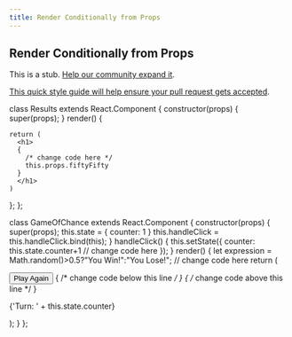 ```yaml
---
title: Render Conditionally from Props
---
```

## Render Conditionally from Props

This is a stub. <a href='https://github.com/freecodecamp/guides/tree/master/src/pages/certifications/front-end-libraries/react/render-conditionally-from-props/index.md' target='_blank' rel='nofollow'>Help our community expand it</a>.

<a href='https://github.com/freecodecamp/guides/blob/master/README.md' target='_blank' rel='nofollow'>This quick style guide will help ensure your pull request gets accepted</a>.

<!-- The article goes here, in GitHub-flavored Markdown. Feel free to add YouTube videos, images, and CodePen/JSBin embeds  -->
class Results extends React.Component {
  constructor(props) {
    super(props);
  }
  render() {
    
    return (
      <h1>
      {
        /* change code here */
        this.props.fiftyFifty
      }
      </h1>
    )
  };
};

class GameOfChance extends React.Component {
  constructor(props) {
    super(props);
    this.state = {
      counter: 1
    }
    this.handleClick = this.handleClick.bind(this);
  }
  handleClick() {
    this.setState({
      counter: this.state.counter+1 // change code here
    });
  }
  render() {
    let expression = Math.random()>0.5?"You Win!":"You Lose!"; // change code here
    return (
      <div>
        <button onClick={this.handleClick}>Play Again</button>
        { /* change code below this line */ }
        <Results fiftyFifty={expression}/>
        { /* change code above this line */ }
        <p>{'Turn: ' + this.state.counter}</p>
      </div>
    );
  }
};
